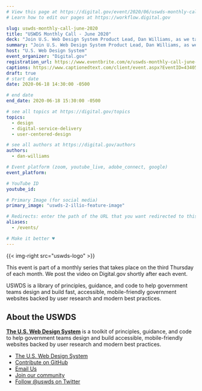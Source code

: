 ```yaml
---
# View this page at https://digital.gov/event/2020/06/uswds-monthly-call-june-2020
# Learn how to edit our pages at https://workflow.digital.gov

slug: uswds-monthly-call-june-2020
title: "USWDS Monthly Call - June 2020"
deck: "Join U.S. Web Design System Product Lead, Dan Williams, as we talk about the design system and answer your questions."
summary: "Join U.S. Web Design System Product Lead, Dan Williams, as we talk about the design system and answer your questions."
host: "U.S. Web Design System"
event_organizer: "Digital.gov"
registration_url: https://www.eventbrite.com/e/uswds-monthly-call-june-2020-registration-96967447245
captions: https://www.captionedtext.com/client/event.aspx?EventID=4340563&CustomerID=321
draft: true
# start date
date: 2020-06-18 14:30:00 -0500

# end date
end_date: 2020-06-18 15:30:00 -0500

# see all topics at https://digital.gov/topics
topics:
  - design
  - digital-service-delivery
  - user-centered-design

# see all authors at https://digital.gov/authors
authors:
  - dan-williams

# Event platform (zoom, youtube_live, adobe_connect, google)
event_platform: 

# YouTube ID
youtube_id:

# Primary Image (for social media)
primary_image: "uswds-2-illio-feature-image"

# Redirects: enter the path of the URL that you want redirected to this page
aliases: 
  - /events/

# Make it better ♥
---
```


{{< img-right src="uswds-logo" >}}

This event is part of a monthly series that takes place on the third Thursday of each month. We post the video on Digital.gov shortly after each event.

USWDS is a library of principles, guidance, and code to help government teams design and build fast, accessible, mobile-friendly government websites backed by user research and modern best practices.


## About the USWDS
[**The U.S. Web Design System**](https://designsystem.digital.gov/) is a toolkit of principles, guidance, and code to help government teams design and build accessible, mobile-friendly websites backed by user research and modern best practices.

- [The U.S. Web Design System](https://designsystem.digital.gov/)
- [Contribute on GitHub](https://github.com/uswds/uswds/issues)
- [Email Us](mailto:uswds@support.digitalgov.gov)
- [Join our community](https://digital.gov/communities/uswds/)
- [Follow @uswds on Twitter](https://twitter.com/uswds)
